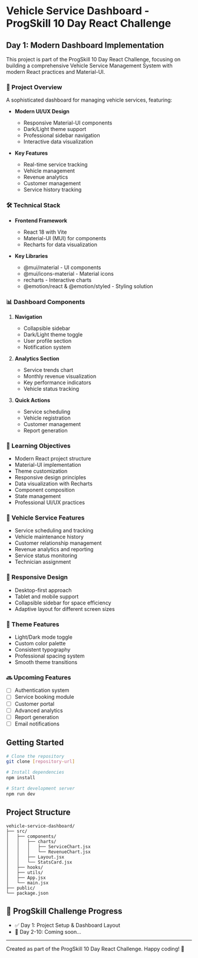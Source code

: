 # Vehicle Service Dashboard - ProgSkill 10 Day React Challenge

## Day 1: Modern Dashboard Implementation

This project is part of the ProgSkill 10 Day React Challenge, focusing on building a comprehensive Vehicle Service Management System with modern React practices and Material-UI.

### 🚀 Project Overview

A sophisticated dashboard for managing vehicle services, featuring:

- **Modern UI/UX Design**
  - Responsive Material-UI components
  - Dark/Light theme support
  - Professional sidebar navigation
  - Interactive data visualization

- **Key Features**
  - Real-time service tracking
  - Vehicle management
  - Revenue analytics
  - Customer management
  - Service history tracking

### 🛠️ Technical Stack

- **Frontend Framework**
  - React 18 with Vite
  - Material-UI (MUI) for components
  - Recharts for data visualization

- **Key Libraries**
  - @mui/material - UI components
  - @mui/icons-material - Material icons
  - recharts - Interactive charts
  - @emotion/react & @emotion/styled - Styling solution

### 📊 Dashboard Components

1. **Navigation**
   - Collapsible sidebar
   - Dark/Light theme toggle
   - User profile section
   - Notification system

2. **Analytics Section**
   - Service trends chart
   - Monthly revenue visualization
   - Key performance indicators
   - Vehicle status tracking

3. **Quick Actions**
   - Service scheduling
   - Vehicle registration
   - Customer management
   - Report generation

### 🎯 Learning Objectives

- Modern React project structure
- Material-UI implementation
- Theme customization
- Responsive design principles
- Data visualization with Recharts
- Component composition
- State management
- Professional UI/UX practices

### 🚗 Vehicle Service Features

- Service scheduling and tracking
- Vehicle maintenance history
- Customer relationship management
- Revenue analytics and reporting
- Service status monitoring
- Technician assignment

### 📱 Responsive Design

- Desktop-first approach
- Tablet and mobile support
- Collapsible sidebar for space efficiency
- Adaptive layout for different screen sizes

### 🎨 Theme Features

- Light/Dark mode toggle
- Custom color palette
- Consistent typography
- Professional spacing system
- Smooth theme transitions

### 🔜 Upcoming Features

- [ ] Authentication system
- [ ] Service booking module
- [ ] Customer portal
- [ ] Advanced analytics
- [ ] Report generation
- [ ] Email notifications

## Getting Started

```bash
# Clone the repository
git clone [repository-url]

# Install dependencies
npm install

# Start development server
npm run dev
```

## Project Structure

```
vehicle-service-dashboard/
├── src/
│   ├── components/
│   │   ├── charts/
│   │   │   ├── ServiceChart.jsx
│   │   │   └── RevenueChart.jsx
│   │   ├── Layout.jsx
│   │   └── StatsCard.jsx
│   ├── hooks/
│   ├── utils/
│   ├── App.jsx
│   └── main.jsx
├── public/
└── package.json
```

## 🌟 ProgSkill Challenge Progress

- ✅ Day 1: Project Setup & Dashboard Layout
- 🔄 Day 2-10: Coming soon...

---

Created as part of the ProgSkill 10 Day React Challenge. Happy coding! 🚀
